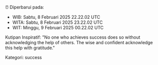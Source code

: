 ⏰ Diperbarui pada:
- WIB: Sabtu, 8 Februari 2025 22.22.02 UTC
- WITA: Sabtu, 8 Februari 2025 23.22.02 UTC
- WIT: Minggu, 9 Februari 2025 00.22.02 UTC

Kutipan Inspiratif:
"No one who achieves success does so without acknowledging the help of others. The wise and confident acknowledge this help with gratitude."


Kategori: success

